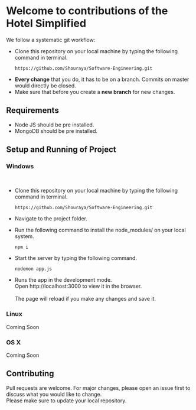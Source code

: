 # Welcome to contributions of the Hotel Simplified #
We follow a systematic git workflow: <br/>

* Clone this repository on your local machine by typing the following command in terminal.
   ```
   https://github.com/Shouraya/Software-Engineering.git
   ```
* **Every change** that you do, it has to be on a branch. Commits on master would directly be closed.
* Make sure that before you create a **new branch** for new changes.

## Requirements ##

* Node JS should be pre installed.
* MongoDB should be pre installed.

## Setup and Running of Project ##
### Windows ### 
<br/>

* Clone this repository on your local machine by typing the following command in terminal.
   ```
   https://github.com/Shouraya/Software-Engineering.git
   ```

* Navigate to the project folder.
* Run the following command to install the node_modules/ on your local system.
   ``` 
   npm i
   ```
* Start the server by typing the following command.
   ```
   nodemon app.js
   ```
* Runs the app in the development mode. <br/>
Open http://localhost:3000 to view it in the browser. <br/> <br/>
The page will reload if you make any changes and save it.

### Linux ###
Coming Soon
<br/>

### OS X ###
Coming Soon
<br/>

## Contributing ##
Pull requests are welcome. For major changes, please open an issue first to discuss what you would like to change. <br/>
Please make sure to update your local repository. <br/>

